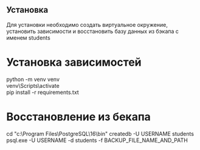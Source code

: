 ## Установка
Для установки необходимо создать виртуальное окружение, установить зависимости и восстановить базу данных из бэкапа с именем students  

# Установка зависимостей
python -m venv venv  
venv\Scripts\activate  
pip install -r requirements.txt  
# Восстановление из бекапа  
cd "c:\Program Files\PostgreSQL\16\bin"
createdb -U USERNAME students
psql.exe -U USERNAME -d students -f BACKUP_FILE_NAME_AND_PATH

